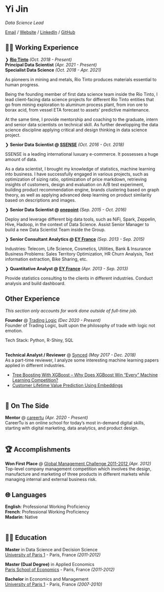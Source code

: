 # Yi Jin

_Data Science Lead_ <br>

[Email](mailto:hello@jinyi.me) / [Website](https://jinyi.me/) / [LinkedIn](https://www.linkedin.com/in/yjin88/) / [GitHub](https://github.com/rickyking)

## 👨‍💼 Working Experience

❯ **[Rio Tinto](http://www.riotinto.com/)** _(Oct. 2018 - Present)_
<br>
**Principal Data Scientist** _(Apr. 2021 - Present)_ <br>
**Specialist Data Science**  _(Oct. 2018 - Apr. 2021)_ <br>

As pioneers in mining and metals, Rio Tinto produces materials essential to human progress.

Being the founding member of first data science team inside the Rio Tinto, I lead client-facing data science projects for different Rio Tinto entities that go from mining exploration to aluminum process plant, from iron ore to borax acid, from vessel ETA forecast to assets' predictive maintenance. 

At the same time, I provide mentorship and coaching to the graduate, intern and senior data scientists on technical skill. As  further developping the data science discipline applying critical and design thinking in data science project.

❯ **Senior Data Scientist @ [SSENSE](https://www.ssense.com/)** _(Oct. 2016 - Oct. 2018)_

SSENSE is a leading international luxuary e-commerce. It possesses a huge amount of data. 

As a data scientist, I brought my knowledge of statistics, machine learning into business. I have successfully engaged in various projects, such as optimization of sizing ratio, optimization of price markdown, retrieving insights of customers, design and evaluation on A/B test experiment, building product recommendation engine, brands clustering based on graph theory, as well as applying advanced deep learning on product similarity based on descriptions and images.

❯ **Senior Data Scientist @ [onepoint](https://www.linkedin.com/company/onepoint/)** _(Sep. 2015 - Oct. 2016)_

Deploy and leverage different big data tools, such as NiFi, Spark, Zeppelin, Hive, Hadoop, in the context of Data Science. Assist Senior Manager to build a new Data Scientist Team inside the Group.

❯ **Senior Consultant Analytics @ [EY France](https://www.linkedin.com/company/ernstandyoung/)** _(Sep. 2013 - Sep. 2015)_

Industries: Telecom, Life Science, Cosmetics, Utilities, Bank & Insurance
Business Problems: Sales Territory Optimization, HR Churn Analysis, Text information extraction, Bike Sharing, etc.

❯ **Quantitative Analyst @ [EY France](https://www.linkedin.com/company/ernstandyoung/)** _(Apr. 2013 - Sep. 2013)_

Provide statistics consulting to the clients in different industries. Conduct analysis and build dashboard.


## Other Experience

_This section only accounts for work done outside of full-time job._

**Founder** @ [Trading Logic](https://www.trading-logic.com) _(Dec 2020 - Present)_ <br>
Founder of Trading Logic, built upon the philosophy of trade with logic not emotion.

Tech Stack: Python, R-Shiny, SQL
<br><br>

**Technical Analyst / Reviewer** @ [Synced](https://www.linkedin.com/company/synced-technology-co--机器之心/) _(May 2017 - Dec. 2018)_ <br>
As a part-time reviewer, I analyze some interesting machine learning papers applied in different industries.
- [Tree Boosting With XGBoost – Why Does XGBoost Win “Every” Machine Learning Competition?](https://syncedreview.com/2017/10/22/tree-boosting-with-xgboost-why-does-xgboost-win-every-machine-learning-competition/)
- [Customer Lifetime Value Prediction Using Embeddings](https://syncedreview.com/2017/08/16/customer-lifetime-value-prediction-using-embeddings/)
<br><br>

## 📌 On The Side

**Mentor** @ [careertu](https://careertu.com) _(Apr. 2020 - Present)_<br>
CareerTu is an online school for today’s most in-demand digital skills, starting with digital marketing, data analytics, and product design. 
<br><br>




## 🏆 Accomplishments

**Won First Place** @ [
Global Management Challenge 2011-2012 ](https://globalmanagementchallenge.pt/worldgmc/) _(Apr. 2012)_ <br>
Top-level company management competition which involves the design, manufacture and marketing of three products in different markets while managing internal and external business risk.
## 🌐 Languages

**English**: Professional Working Proficiency <br>
**French**: Professional Working Proficiency <br>
**Madarin**: Native
<br><br>

## 👨‍🎓 Education

**Master** in Data Science and Decision Science<br>
[University of Paris 1](https://formations.pantheonsorbonne.fr/fr/catalogue-des-formations/master-M/master-econometrie-statistiques-KBURDRPJ/master-parcours-traitement-de-l-information-et-data-science-en-entreprise-tide-formation-initiale-et-apprentissage-KBUREJV4.html) - Paris, France _(2011-2012)_ <br>

**Master (Dual Degree)** in Applied Economics<br>
[Paris School of Economics](https://www.parisschoolofeconomics.eu/en/) - Paris, France _(2011-2012)_ <br>

**Bachelor** in Economics and Management<br>
[University of Paris 1](https://www.pantheonsorbonne.fr) - Paris, France _(2007-2010)_

